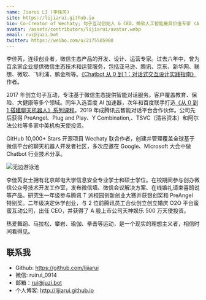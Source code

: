```yaml
---
name: Jiarui LI (李佳芮)
site: https://lijiarui.github.io
bio: Co-Creator of Wechaty; 句子互动创始人 & CEO，微软人工智能最具价值专家 (AI MVP)
avatar: /assets/contributors/lijiarui/avatar.webp
email: rui@juzi.bot
twitter: https://weibo.com/u/2175505900
---
```


李佳芮，连续创业者，微信生态产品的开发、设计、运营专家。过去六年中，曾为百余家企业提供微信生态技术和运营服务，包括亚马逊、腾讯、京东、新华网、联想、微软、飞利浦、鹏金所等。[《Chatbot 从 0 到 1：对话式交互设计实践指南》](https://item.jd.com/12630213.html) 作者。

2017 年创立句子互动，专注基于微信生态提供智能对话服务。客户覆盖教育、保险、大健康等多个领域。同年入选百度 AI 加速器，次年和百度联手打造[《从 0 到 1 搭建聊天机器人》系列课程](https://ai.baidu.com/support/video)。2019 年成腾讯云智能对话平台合作伙伴。公司先后获得 PreAngel、Plug and Play、Y Combination,、TSVC（清谷资本）和阿尔法公社等多家中美机构天使投资。

GitHub 10,000+ Stars 开源项目 Wechaty 联合作者，创建并管理覆盖全球基于微信平台的聊天机器人开发者社区，多次应邀在 Google、Microsoft 大会中做 Chatbot 行业技术分享。

![无边游泳池](/assets/contributors/lijiarui/sky.webp)

李佳芮女士拥有北京邮电大学信息安全专业学士和硕士学位。在校期间参与创办微信公众号技术开发工作室，发布微信墙、微信会议解决方案、在线婚礼请柬喜鹊说等产品。研究生一年级参与腾讯 T 派校园创新创业大赛并获银创奖和 PreAngel 特别奖。二年级决定休学创业，与 2 位前腾讯员工合伙创立创立婚庆 O2O 平台蛮蛮互动公司，出任 CEO，并获得了 A 股上市公司天神娱乐 500 万天使投资。

热爱舞蹈、马拉松、攀岩、瑜伽、拳击等运动，是一个现实的理想主义者，相信时间看得见。

## 联系我

- Github: <https://github.com/lijiarui>
- 微信: ruirui_0914
- 邮箱：rui@juzi.bot
- 个人博客: <http://lijiarui.github.io>
